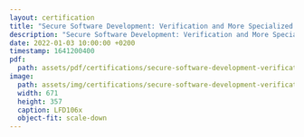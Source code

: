 ```yaml
---
layout: certification
title: "Secure Software Development: Verification and More Specialized Topics (LFD106x)"
description: "Secure Software Development: Verification and More Specialized Topics (LFD106x)"
date: 2022-01-03 10:00:00 +0200
timestamp: 1641200400
pdf:
  path: assets/pdf/certifications/secure-software-development-verification-and-more-specialized-topics-lfd106.pdf
image:
  path: assets/img/certifications/secure-software-development-verification-and-more-specialized-topics-lfd106.webp
  width: 671
  height: 357
  caption: LFD106x
  object-fit: scale-down
---
```

